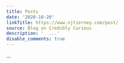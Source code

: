 ```yaml
---
title: Posts
date: '2020-10-20'
linkTitle: https://www.njtierney.com/post/
source: Blog on Credibly Curious
description: '  ...'
disable_comments: true
---
```

  ...